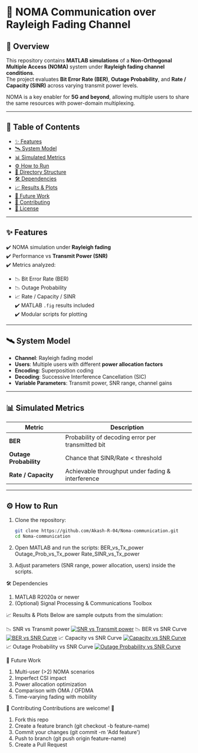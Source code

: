 # 🚀 NOMA Communication over Rayleigh Fading Channel

## 📖 Overview

This repository contains **MATLAB simulations** of a **Non-Orthogonal Multiple Access (NOMA)** system under **Rayleigh fading channel conditions**.  
The project evaluates **Bit Error Rate (BER)**, **Outage Probability**, and **Rate / Capacity (SINR)** across varying transmit power levels.  

NOMA is a key enabler for **5G and beyond**, allowing multiple users to share the same resources with power-domain multiplexing.

---

## 📌 Table of Contents
- [✨ Features](#-features)
- [🛰️ System Model](#️-system-model)
- [📊 Simulated Metrics](#-simulated-metrics)
- [⚙️ How to Run](#️-how-to-run)
- [📂 Directory Structure](#-directory-structure)
- [🛠️ Dependencies](#️-dependencies)
- [📈 Results & Plots](#-results--plots)
- [🔮 Future Work](#-future-work)
- [🤝 Contributing](#-contributing)
- [📜 License](#-license)

---

## ✨ Features

✔️ NOMA simulation under **Rayleigh fading**  
✔️ Performance vs **Transmit Power (SNR)**  
✔️ Metrics analyzed:  
   - 📉 Bit Error Rate (BER)  
   - 📉 Outage Probability  
   - 📈 Rate / Capacity / SINR  
✔️ MATLAB `.fig` results included  
✔️ Modular scripts for plotting  

---

## 🛰️ System Model

- **Channel**: Rayleigh fading model  
- **Users**: Multiple users with different **power allocation factors**  
- **Encoding**: Superposition coding  
- **Decoding**: Successive Interference Cancellation (SIC)  
- **Variable Parameters**: Transmit power, SNR range, channel gains  

---

## 📊 Simulated Metrics

| Metric              | Description                                                                 |
|---------------------|-----------------------------------------------------------------------------|
| **BER**             | Probability of decoding error per transmitted bit                          |
| **Outage Probability** | Chance that SINR/Rate < threshold                                         |
| **Rate / Capacity** | Achievable throughput under fading & interference                          |

---

## ⚙️ How to Run

1. Clone the repository:
   ```bash
   git clone https://github.com/Akash-R-04/Noma-communication.git
   cd Noma-communication
   
2. Open MATLAB and run the scripts:
BER_vs_Tx_power
Outage_Prob_vs_Tx_power
Rate_SINR_vs_Tx_power

3. Adjust parameters (SNR range, power allocation, users) inside the scripts.

🛠️ Dependencies
1. MATLAB R2020a or newer
2. (Optional) Signal Processing & Communications Toolbox

📈 Results & Plots
Below are sample outputs from the simulation:

📉 SNR vs Transmit power [![SNR vs Transmit power](https://github.com/Akash-R-04/Noma-communication/blob/main/ber%20vs%20transmit%20power.jpg)]()
📉 BER vs SNR Curve [![BER vs SNR Curve](https://github.com/Akash-R-04/Noma-communication/blob/main/br.jpg)]()
📈 Capacity vs SNR Curve [![Capacity vs SNR Curve](https://github.com/Akash-R-04/Noma-communication/blob/main/capacity.jpg)]()
📈 Outage Probability vs SNR Curve [![Outage Probability vs SNR Curve](https://github.com/Akash-R-04/Noma-communication/blob/main/outage%20probability.jpg)]()

🔮 Future Work
1. Multi-user (>2) NOMA scenarios
2. Imperfect CSI impact
3. Power allocation optimization
4. Comparison with OMA / OFDMA
5. Time-varying fading with mobility

🤝 Contributing
Contributions are welcome! 🎉
1. Fork this repo
2. Create a feature branch (git checkout -b feature-name)
3. Commit your changes (git commit -m 'Add feature')
4. Push to branch (git push origin feature-name)
5. Create a Pull Request

